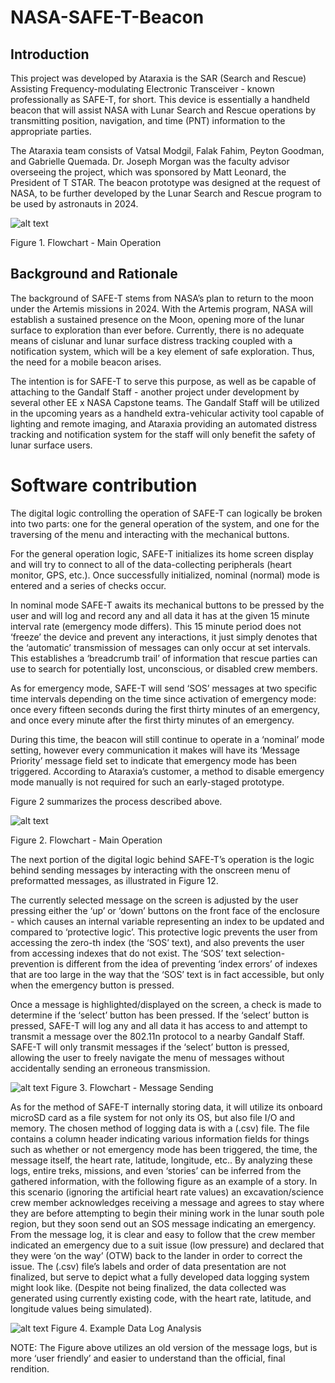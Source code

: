 # NASA-SAFE-T-Beacon
## Introduction
This project was developed by Ataraxia is the SAR (Search and Rescue) Assisting Frequency-modulating Electronic Transceiver - known professionally as SAFE-T, for short. This device is essentially a handheld beacon that will assist NASA with Lunar Search and Rescue operations by transmitting position, navigation, and time (PNT) information to the appropriate parties. 

The Ataraxia team consists of Vatsal Modgil, Falak Fahim, Peyton Goodman, and Gabrielle Quemada. Dr. Joseph Morgan was the faculty advisor overseeing the project, which was sponsored by Matt Leonard, the President of T STAR. The beacon prototype was designed at the request of NASA, to be further developed by the Lunar Search and Rescue program to be used by astronauts in 2024. 


![alt text](https://i.imgur.com/3ooiA53.png)

Figure 1. Flowchart - Main Operation

## Background and Rationale
The background of SAFE-T stems from NASA’s plan to return to the moon under the Artemis missions in 2024. With the Artemis program, NASA will establish a sustained presence on the Moon, opening more of the lunar surface to exploration than ever before. Currently, there is no adequate means of cislunar and lunar surface distress tracking coupled with a notification system, which will be a key element of safe exploration. Thus, the need for a mobile beacon arises. 

The intention is for SAFE-T to serve this purpose, as well as be capable of attaching to the Gandalf Staff - another project under development by several other EE x NASA Capstone teams. The Gandalf Staff will be utilized in the upcoming years as a handheld extra-vehicular activity tool capable of lighting and remote imaging, and Ataraxia providing an automated distress tracking and notification system for the staff will only benefit the safety of lunar surface users. 

# Software contribution
The digital logic controlling the operation of SAFE-T can logically be broken into two parts: one for the general operation of the system, and one for the traversing of the menu and interacting with the mechanical buttons.  

For the general operation logic, SAFE-T initializes its home screen display and will try to connect to all of the data-collecting peripherals (heart monitor, GPS, etc.).  Once successfully initialized, nominal (normal) mode is entered and a series of checks occur.

In nominal mode SAFE-T awaits its mechanical buttons to be pressed by the user and will log and record any and all data it has at the given 15 minute interval rate (emergency mode differs).  This 15 minute period does not ‘freeze’ the device and prevent any interactions, it just simply denotes that the ‘automatic’ transmission of messages can only occur at set intervals. This establishes a ‘breadcrumb trail’ of information that rescue parties can use to search for potentially lost, unconscious, or disabled crew members.

As for emergency mode, SAFE-T will send ‘SOS’ messages at two specific time intervals depending on the time since activation of emergency mode: once every fifteen seconds during the first thirty minutes of an emergency, and once every minute after the first thirty minutes of an emergency.  

During this time, the beacon will still continue to operate in a ‘nominal’ mode setting, however every communication it makes will have its ‘Message Priority’ message field set to indicate that emergency mode has been triggered.  According to Ataraxia’s customer, a method to disable emergency mode manually is not required for such an early-staged prototype. 

Figure 2 summarizes the process described above.

![alt text](https://i.imgur.com/LSIKQFe.png)

Figure 2. Flowchart - Main Operation

The next portion of the digital logic behind SAFE-T’s operation is the logic behind sending messages by interacting with the onscreen menu of preformatted messages, as illustrated in Figure 12.  

The currently selected message on the screen is adjusted by the user pressing either the ‘up’ or ‘down’ buttons on the front face of the enclosure - which causes an internal variable representing an index to be updated and compared to ‘protective logic’.  This protective logic prevents the user from accessing the zero-th index (the ‘SOS’ text), and also prevents the user from accessing indexes that do not exist.  The ‘SOS’ text selection-prevention is different from the idea of preventing ‘index errors’ of indexes that are too large in the way that the ‘SOS’ text is in fact accessible, but only when the emergency button is pressed.

Once a message is highlighted/displayed on the screen, a check is made to determine if the ‘select’ button has been pressed.  If the ‘select’ button is pressed, SAFE-T will log any and all data it has access to and attempt to transmit a message over the 802.11n protocol to a nearby Gandalf Staff.  SAFE-T will only transmit messages if the ‘select’ button is pressed, allowing the user to freely navigate the menu of messages without accidentally sending an erroneous transmission.

![alt text](https://i.imgur.com/CKIALIX.png)
Figure 3. Flowchart - Message Sending

As for the method of SAFE-T internally storing data, it will utilize its onboard microSD card as a file system for not only its OS, but also file I/O and memory.  The chosen method of logging data is with a (.csv) file.  The file contains a column header indicating various information fields for things such as whether or not emergency mode has been triggered, the time, the message itself, the heart rate, latitude, longitude, etc..  By analyzing these logs, entire treks, missions, and even ‘stories’ can be inferred from the gathered information, with the following figure as an example of a story.  In this scenario (ignoring the artificial heart rate values) an excavation/science crew member acknowledges receiving a message and agrees to stay where they are before attempting to begin their mining work in the lunar south pole region, but they soon send out an SOS message indicating an emergency.  From the message log, it is clear and easy to follow that the crew member indicated an emergency due to a suit issue (low pressure) and declared that they were ‘on the way’ (OTW) back to the lander in order to correct the issue.  The (.csv) file’s labels and order of data presentation are not finalized, but serve to depict what a fully developed data logging system might look like. (Despite not being finalized, the data collected was generated using currently existing code, with the heart rate, latitude, and longitude values being simulated).

![alt text](https://i.imgur.com/oJGOdyp.png)
Figure 4. Example Data Log Analysis


NOTE: The Figure above utilizes an old version of the message logs, but is more ‘user friendly’ and easier to understand than the official, final rendition.


